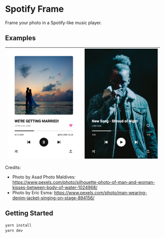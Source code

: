 # Spotify Frame

Frame your photo in a Spotify-like music player.

## Examples

| <img src="./public/sample/pexels-asad-photo-maldives-1024968.spotify-framed.png" alt="wedding invitation" width="300" /> | <img src="./public/sample/pexels-eric-esma-894156.spotify-framed.png" alt="new song" width="300" /> |
| :----------------------------------------------------------------------------------------------------------------------: | :-------------------------------------------------------------------------------------------------: |

Credits:

- Photo by Asad Photo Maldives: https://www.pexels.com/photo/silhouette-photo-of-man-and-woman-kisses-between-body-of-water-1024968/
- Photo by Eric Esma: https://www.pexels.com/photo/man-wearing-denim-jacket-singing-on-stage-894156/

## Getting Started

```bash
yarn install
yarn dev
```
